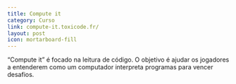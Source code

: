 ```yaml
---
title: Compute it
category: Curso
link: compute-it.toxicode.fr/
layout: post
icon: mortarboard-fill
---
```


“Compute it” é focado na leitura de código. O objetivo é ajudar os jogadores a entenderem como um computador interpreta programas para vencer desafios.